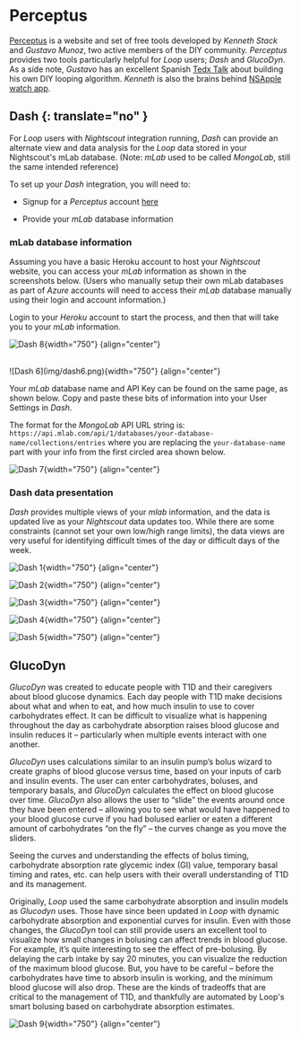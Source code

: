 # Perceptus

[Perceptus](http://perceptus.org/) is a website and set of free tools developed by *Kenneth Stack* and *Gustavo Munoz*, two active members of the DIY community. *Perceptus* provides two tools particularly helpful for *Loop* users; *Dash* and *GlucoDyn*. As a side note, *Gustavo* has an excellent Spanish [Tedx Talk](https://youtu.be/K1C4xEWipOo) about building his own DIY looping algorithm. *Kenneth* is also the brains behind [NSApple watch app](https://github.com/Kdisimone/nsapple/tree/nsapple-units).

## Dash {: translate="no" }
For *Loop* users with *Nightscout* integration running, *Dash* can provide an alternate view and data analysis for the *Loop* data stored in your Nightscout&#39;s mLab database. (Note: *mLab* used to be called *MongoLab*, still the same intended reference)

To set up your *Dash* integration, you will need to:  

* Signup for a *Perceptus* account [here](http://perceptus.org/)  

* Provide your *mLab* database information

### mLab database information
Assuming you have a basic Heroku account to host your *Nightscout* website, you can access your *mLab* information as shown in the screenshots below.  (Users who manually setup their own mLab databases as part of *Azure* accounts will need to access their *mLab* database manually using their login and account information.)

Login to your *Heroku* account to start the process, and then that will take you to your *mLab* information.

![Dash 8](img/dash8.png){width="750"}
{align="center"}

<br/>
![Dash 6](img/dash6.png){width="750"}
{align="center"}

Your *mLab* database name and API Key can be found on the same page, as shown below.  Copy and paste these bits of information into your User Settings in *Dash*.

The format for the *MongoLab* API URL string is: `https://api.mlab.com/api/1/databases/your-database-name/collections/entries` where you are replacing the `your-database-name` part with your info from the first circled area shown below.

![Dash 7](img/dash7.png){width="750"}
{align="center"}

### <span translate="no">Dash</span> data presentation

*Dash* provides multiple views of your *mlab* information, and the data is updated live as your *Nightscout* data updates too.  While there are some constraints (cannot set your own low/high range limits), the data views are very useful for identifying difficult times of the day or difficult days of the week.

![Dash 1](img/dash1.png){width="750"}
{align="center"}

![Dash 2](img/dash2.png){width="750"}
{align="center"}

![Dash 3](img/dash3.png){width="750"}
{align="center"}

![Dash 4](img/dash4.png){width="750"}
{align="center"}

![Dash 5](img/dash5.png){width="750"}
{align="center"}


## GlucoDyn
*GlucoDyn* was created to educate people with T1D and their caregivers about blood glucose dynamics. Each day people with T1D make decisions about what and when to eat, and how much insulin to use to cover carbohydrates effect. It can be difficult to visualize what is happening throughout the day as carbohydrate absorption raises blood glucose and insulin reduces it – particularly when multiple events interact with one another.

*GlucoDyn* uses calculations similar to an insulin pump’s bolus wizard to create graphs of blood glucose versus time, based on your inputs of carb and insulin events. The user can enter carbohydrates, boluses, and temporary basals, and *GlucoDyn* calculates the effect on blood glucose over time. *GlucoDyn* also allows the user to “slide” the events around once they have been entered – allowing you to see what would have happened to your blood glucose curve if you had bolused earlier or eaten a different amount of carbohydrates “on the fly” – the curves change as you move the sliders.

Seeing the curves and understanding the effects of bolus timing, carbohydrate absorption rate glycemic index (GI) value, temporary basal timing and rates, etc. can help users with their overall understanding of T1D and its management.

Originally, *Loop* used the same carbohydrate absorption and insulin models as *Glucodyn* uses. Those have since been updated in *Loop* with dynamic carbohydrate absorption and exponential curves for insulin. Even with those changes, the *GlucoDyn* tool can still provide users an excellent tool to visualize how small changes in bolusing can affect trends in blood glucose. For example, it’s quite interesting to see the effect of pre-bolusing. By delaying the carb intake by say 20 minutes, you can visualize the reduction of the maximum blood glucose. But, you have to be careful – before the carbohydrates have time to absorb insulin is working, and the minimum blood glucose will also drop. These are the kinds of tradeoffs that are critical to the management of T1D, and thankfully are automated by Loop&#39;s smart bolusing based on carbohydrate absorption estimates.

![Dash 9](img/dash9.png){width="750"}
{align="center"}


